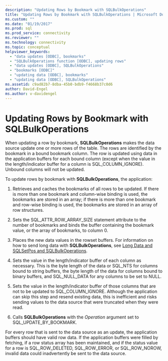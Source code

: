 ```yaml
---
description: "Updating Rows by Bookmark with SQLBulkOperations"
title: "Updating Rows by Bookmark with SQLBulkOperations | Microsoft Docs"
ms.custom: ""
ms.date: "01/19/2017"
ms.prod: sql
ms.prod_service: connectivity
ms.reviewer: ""
ms.technology: connectivity
ms.topic: conceptual
helpviewer_keywords: 
  - "data updates [ODBC], bookmarks"
  - "SQLBulkOperations function [ODBC], updating rows"
  - "data updates [ODBC], SQLBulkOperations"
  - "bookmarks [ODBC]"
  - "updating data [ODBC], bookmarks"
  - "updating data [ODBC], SQLBulkOperations"
ms.assetid: c9ad82b7-8dba-45b0-bdb9-f4668b37c0d6
author: David-Engel
ms.author: v-davidengel
---
```

# Updating Rows by Bookmark with SQLBulkOperations
When updating a row by bookmark, **SQLBulkOperations** makes the data source update one or more rows of the table. The rows are identified by the bookmark in a bound bookmark column. The row is updated using data in the application buffers for each bound column (except when the value in the length/indicator buffer for a column is SQL_COLUMN_IGNORE). Unbound columns will not be updated.  
  
 To update rows by bookmark with **SQLBulkOperations**, the application:  
  
1.  Retrieves and caches the bookmarks of all rows to be updated. If there is more than one bookmark and column-wise binding is used, the bookmarks are stored in an array; if there is more than one bookmark and row-wise binding is used, the bookmarks are stored in an array of row structures.  
  
2.  Sets the SQL_ATTR_ROW_ARRAY_SIZE statement attribute to the number of bookmarks and binds the buffer containing the bookmark value, or the array of bookmarks, to column 0.  
  
3.  Places the new data values in the rowset buffers. For information on how to send long data with **SQLBulkOperations**, see [Long Data and SQLSetPos and SQLBulkOperations](../../../odbc/reference/develop-app/long-data-and-sqlsetpos-and-sqlbulkoperations.md).  
  
4.  Sets the value in the length/indicator buffer of each column as necessary. This is the byte length of the data or SQL_NTS for columns bound to string buffers, the byte length of the data for columns bound to binary buffers, and SQL_NULL_DATA for any columns to be set to NULL.  
  
5.  Sets the value in the length/indicator buffer of those columns that are not to be updated to SQL_COLUMN_IGNORE. Although the application can skip this step and resend existing data, this is inefficient and risks sending values to the data source that were truncated when they were read.  
  
6.  Calls **SQLBulkOperations** with the *Operation* argument set to SQL_UPDATE_BY_BOOKMARK.  
  
 For every row that is sent to the data source as an update, the application buffers should have valid row data. If the application buffers were filled by fetching, if a row status array has been maintained, and if the status value for a row is SQL_ROW_DELETED, SQL_ROW_ERROR, or SQL_ROW_NOROW, invalid data could inadvertently be sent to the data source.
